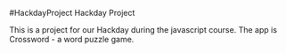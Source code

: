 #HackdayProject
Hackday Project 

This is a project for our Hackday during the javascript course. The app is Crossword - a word puzzle game.
